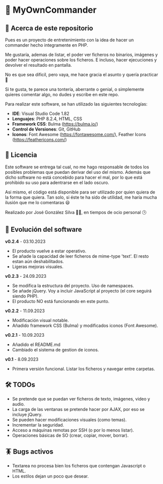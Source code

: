 # 💾 MyOwnCommander

## 🔎 Acerca de este repositorio
Pues es un proyecto de entretenimiento con la idea de hacer un commander hecho integramente en PHP.

Me gustaría, ademas de listar, el poder ver ficheros no binarios, imágenes y poder hacer operaciones sobre los ficheros. E incluso, hacer ejecuciones y devolver el resultado en pantalla.

No es que sea dificil, pero vaya, me hace gracia el asunto y quería practicar 🤗

Si te gusta, te parece una tontería, aberrante o genial, o simplemente quieres comentar algo, no dudes y escribe en este repo.

Para realizar este software, se han utilizado las siguientes tecnologías:

* **IDE**: Visual Studio Code 1.82
* **Lenguajes**: PHP 8.2.4, HTML, CSS
* **Framework CSS**: Bulma (https://bulma.io/)
* **Control de Versiones**: Git, GitHub
* **Iconos**: Font Awesome (https://fontawesome.com/), Feather Icons (https://feathericons.com/)

## 📜 Licencia
Este software se entrega tal cual, no me hago responsable de todos los posibles problemas que puedan derivar del uso del mismo. Además que dicho software no está concebido para hacer el mal, por lo que está prohibido su uso para adentrarse en el lado oscuro.

Asi mismo, el código está disponible para ser utilizado por quien quiera de la forma que quiera. Tan solo, si éste te ha sido de utilidad, me haría mucha ilusión que me lo comentaras 😃

Realizado por José González Silva 👨‍💻, en tiempos de ocio personal 🕒

## 🚀 Evolución del software

**v0.2.4** - 03.10.2023
- El producto vuelve a estar operativo.
- Se añade la capacidad de leer ficheros de mime-type 'text'. El resto estan aún deshabilitados.
- Ligeras mejoras visuales.

**v0.2.3** - 24.09.2023
- Se modifica la estructura del proyecto. Uso de namespaces.
- Se añade jQuery. Voy a incluir JavaScript al proyecto (el core seguirá siendo PHP).
- El producto NO está funcionando en este punto.

**v0.2.2** - 11.09.2023
- Modificación visual notable.
- Añadido framework CSS (Bulma) y modificados iconos (Font Awesome).

**v0.2.1** - 10.09.2023
- Añadido el README.md
- Cambiado el sistema de gestion de iconos.

**v0.1** - 8.09.2023
- Primera versión funcional. Listar los ficheros y navegar entre carpetas.

## 🛠️ TODOs
- Se pretende que se puedan ver ficheros de texto, imágenes, video y audio.
- La carga de las ventanas se pretende hacer por AJAX, por eso se incluye jQuery.
- Se pueden hacer modificaciones visuales (como temas).
- Incrementar la seguridad.
- Acceso a máquinas remotas por SSH (o por lo menos listar).
- Operaciones básicas de SO (crear, copiar, mover, borrar).

## 🪳 Bugs activos
- Textarea no procesa bien los ficheros que contengan Javascript o HTML.
- Los estilos dejan un poco que desear.